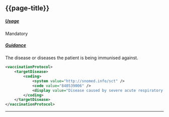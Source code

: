 ## {{page-title}}

<h5><ins>Usage</ins></h5>

<span class="mro-circle mandatory" title="Mandatory"></span> Mandatory

<h5><ins>Guidance</ins></h5>

The disease or diseases the patient is being immunised against.

```xml
<vaccinationProtocol>
    <targetDisease>
        <coding>
            <system value="http://snomed.info/sct" />
            <code value="840539006" />
            <display value="Disease caused by severe acute respiratory syndrome coronavirus 2 (disorder)" />
        </coding>
    </targetDisease>
</vaccinationProtocol>
```

---